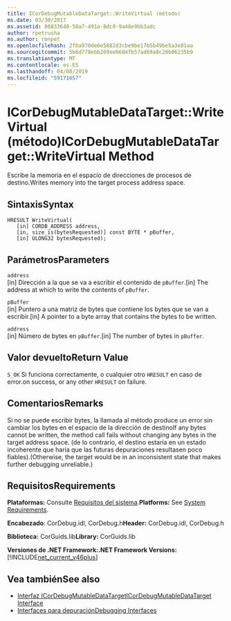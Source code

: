 ```yaml
---
title: ICorDebugMutableDataTarget::WriteVirtual (método)
ms.date: 03/30/2017
ms.assetid: 80833648-58a7-491a-8dc8-9a48e9bb3adc
author: rpetrusha
ms.author: ronpet
ms.openlocfilehash: 2fba970de6e5882d3cbe9be17b5b49be5a3e81aa
ms.sourcegitcommit: 5b6d778ebb269ee6684fb57ad69a8c28b06235b9
ms.translationtype: MT
ms.contentlocale: es-ES
ms.lasthandoff: 04/08/2019
ms.locfileid: "59171657"
---
```

# <a name="icordebugmutabledatatargetwritevirtual-method"></a><span data-ttu-id="1204e-102">ICorDebugMutableDataTarget::WriteVirtual (método)</span><span class="sxs-lookup"><span data-stu-id="1204e-102">ICorDebugMutableDataTarget::WriteVirtual Method</span></span>
<span data-ttu-id="1204e-103">Escribe la memoria en el espacio de direcciones de procesos de destino.</span><span class="sxs-lookup"><span data-stu-id="1204e-103">Writes memory into the target process address space.</span></span>  
  
## <a name="syntax"></a><span data-ttu-id="1204e-104">Sintaxis</span><span class="sxs-lookup"><span data-stu-id="1204e-104">Syntax</span></span>  
  
```  
HRESULT WriteVirtual(  
   [in] CORDB_ADDRESS address,  
   [in, size_is(bytesRequested)] const BYTE * pBuffer,  
   [in] ULONG32 bytesRequested);  
```  
  
## <a name="parameters"></a><span data-ttu-id="1204e-105">Parámetros</span><span class="sxs-lookup"><span data-stu-id="1204e-105">Parameters</span></span>  
 `address`  
 <span data-ttu-id="1204e-106">[in] Dirección a la que se va a escribir el contenido de `pBuffer`.</span><span class="sxs-lookup"><span data-stu-id="1204e-106">[in] The address at which to write the contents of `pBuffer`.</span></span>  
  
 `pBuffer`  
 <span data-ttu-id="1204e-107">[in] Puntero a una matriz de bytes que contiene los bytes que se van a escribir.</span><span class="sxs-lookup"><span data-stu-id="1204e-107">[in] A pointer to a byte array that contains the bytes to be written.</span></span>  
  
 `address`  
 <span data-ttu-id="1204e-108">[in] Número de bytes en `pBuffer`.</span><span class="sxs-lookup"><span data-stu-id="1204e-108">[in] The number of bytes in `pBuffer`.</span></span>  
  
## <a name="return-value"></a><span data-ttu-id="1204e-109">Valor devuelto</span><span class="sxs-lookup"><span data-stu-id="1204e-109">Return Value</span></span>  
 `S_OK` <span data-ttu-id="1204e-110">Si funciona correctamente, o cualquier otro `HRESULT` en caso de error.</span><span class="sxs-lookup"><span data-stu-id="1204e-110">on success, or any other `HRESULT` on failure.</span></span>  
  
## <a name="remarks"></a><span data-ttu-id="1204e-111">Comentarios</span><span class="sxs-lookup"><span data-stu-id="1204e-111">Remarks</span></span>  
 <span data-ttu-id="1204e-112">Si no se puede escribir bytes, la llamada al método produce un error sin cambiar los bytes en el espacio de la dirección de destino</span><span class="sxs-lookup"><span data-stu-id="1204e-112">If any bytes cannot be written, the method call fails without changing any bytes in the target address space.</span></span> <span data-ttu-id="1204e-113">(de lo contrario, el destino estaría en un estado incoherente que haría que las futuras depuraciones resultasen poco fiables).</span><span class="sxs-lookup"><span data-stu-id="1204e-113">(Otherwise, the target would be in an inconsistent state that makes further debugging unreliable.)</span></span>  
  
## <a name="requirements"></a><span data-ttu-id="1204e-114">Requisitos</span><span class="sxs-lookup"><span data-stu-id="1204e-114">Requirements</span></span>  
 <span data-ttu-id="1204e-115">**Plataformas:** Consulte [Requisitos del sistema](../../../../docs/framework/get-started/system-requirements.md).</span><span class="sxs-lookup"><span data-stu-id="1204e-115">**Platforms:** See [System Requirements](../../../../docs/framework/get-started/system-requirements.md).</span></span>  
  
 <span data-ttu-id="1204e-116">**Encabezado**: CorDebug.idl, CorDebug.h</span><span class="sxs-lookup"><span data-stu-id="1204e-116">**Header:** CorDebug.idl, CorDebug.h</span></span>  
  
 <span data-ttu-id="1204e-117">**Biblioteca:** CorGuids.lib</span><span class="sxs-lookup"><span data-stu-id="1204e-117">**Library:** CorGuids.lib</span></span>  
  
 **<span data-ttu-id="1204e-118">Versiones de .NET Framework:</span><span class="sxs-lookup"><span data-stu-id="1204e-118">.NET Framework Versions:</span></span>** [!INCLUDE[net_current_v46plus](../../../../includes/net-current-v46plus-md.md)]  
  
## <a name="see-also"></a><span data-ttu-id="1204e-119">Vea también</span><span class="sxs-lookup"><span data-stu-id="1204e-119">See also</span></span>

- [<span data-ttu-id="1204e-120">Interfaz ICorDebugMutableDataTarget</span><span class="sxs-lookup"><span data-stu-id="1204e-120">ICorDebugMutableDataTarget Interface</span></span>](../../../../docs/framework/unmanaged-api/debugging/icordebugmutabledatatarget-interface.md)
- [<span data-ttu-id="1204e-121">Interfaces para depuración</span><span class="sxs-lookup"><span data-stu-id="1204e-121">Debugging Interfaces</span></span>](../../../../docs/framework/unmanaged-api/debugging/debugging-interfaces.md)
